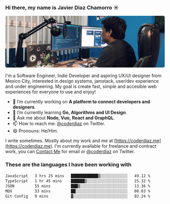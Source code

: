 ### Hi there, my name is Javier Diaz Chamorro ☀️
![My Setup](./cover.png)

I'm a Software Engineer, Indie Developer and aspiring UX/UI designer from Mexico City, interested in design systems, jamstack, user/dev experience and under engineering. My goal is create fast, simple and accesible web experiences for everyone to use and enjoy!

<!--
**coderdiaz/coderdiaz** is a ✨ _special_ ✨ repository because its `README.md` (this file) appears on your GitHub profile.

Here are some ideas to get you started:

- 🔭 I’m currently working on ...
- 🌱 I’m currently learning ...
- 👯 I’m looking to collaborate on ...
- 🤔 I’m looking for help with ...
- 💬 Ask me about ...
- 📫 How to reach me: ...
- 😄 Pronouns: ...
- ⚡ Fun fact: ...
-->

- 🔭  I’m currently working on **A platform to connect developers and designers**.
- 🌱  I’m currently learning **Go, Algorithms and UI Design**.
- 💬  Ask me about **Node, Vue, React and GraphQL**.
- 📫  How to reach me: [@coderdiaz](https://twitter.com/coderdiaz) on Twitter.
- 😄  Pronouns: He/Him.

I write sometimes. Mostly about my work and me at [https://coderdiaz.me](https://coderdiaz.me). I'm currently available for freelance and contract work, you can [Contact Me](mailto:hey@coderdiaz.me) for email or [@coderdiaz](https://twitter.com/coderdiaz) on Twitter.

### These are the languages I have been working with
<!--START_SECTION:waka-->
```text
JavaScript   3 hrs 25 mins   ████████████▒░░░░░░░░░░░░   49.12 % 
TypeScript   1 hr 45 mins    ██████▒░░░░░░░░░░░░░░░░░░   25.32 % 
JSON         55 mins         ███▒░░░░░░░░░░░░░░░░░░░░░   13.36 % 
MDX          33 mins         ██░░░░░░░░░░░░░░░░░░░░░░░   08.03 % 
Git Config   9 mins          ▓░░░░░░░░░░░░░░░░░░░░░░░░   02.24 % 
```
<!--END_SECTION:waka-->

